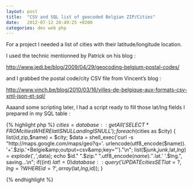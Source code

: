 ```yaml
---
layout: post
title:  "CSV and SQL list of geocoded Belgian ZIP/Cities"
date:   2012-07-12 20:49:25 +0200
categories: dev web php
---
```

For a project I needed a list of cities with their latitude/longitude location.

I used the technic mentionned by Patrick on his blog :

http://www.jedi.be/blog/2009/04/29/geocoding-belgium-postal-codes/

and I grabbed the postal code/city CSV file from Vincent’s blog :

http://www.vinch.be/blog/2010/03/16/villes-de-belgique-aux-formats-csv-xml-json-et-sql/

Aaaand some scripting later, I had a script ready to fill those lat/lng fields I prepared in my SQL table :

{% highlight php %}
$cities = database::getAll('SELECT * FROM cities 
                     WHERE lat IS NULL and lng IS NULL');
foreach($cities as $city) { 
  list($id,$zip,$name) = $city;
  $data = shell_exec('curl -s "http://maps.google.com/maps/geo?q='.
    urlencode(utf8_encode($name)).
    '+'.$zip.'+Belgie&amp;output=csv&amp;key="')."\n";
  list($junk,$junk,$lat,$lng) = explode(',',$data);
  echo $id." ".$zip." ".utf8_encode($name).' '.$lat.' '.$lng.", saving...\n";
  if((int) $lat != 0) 
    database::query('UPDATE cities SET lat = ? , lng =? WHERE id = ?',
      array($lat,$lng,$id));
}

{% endhighlight %}
